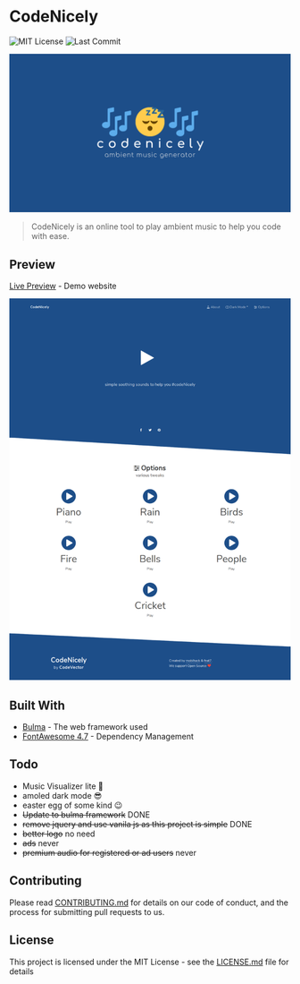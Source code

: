 # CodeNicely
![MIT License](https://img.shields.io/badge/license-MIT-green.svg)
![Last Commit](https://img.shields.io/github/last-commit/mobihack/codenicely.svg)

![Codenicely](./docs/splash.png)

> CodeNicely is an online tool to play ambient music to help you code with ease.

## Preview
[Live Preview](https://mobihack.github.io/codenicely/) - Demo website 

![Codenicely Website Screenshot](./docs/codenicely-screenshot-v2.png)


## Built With

* [Bulma](https://bulma.io/) - The web framework used
* [FontAwesome 4.7](https://fontawesome.com/v4.7.0/) - Dependency Management

## Todo


* Music Visualizer lite 🙂
* amoled dark mode 😎
* easter egg of some kind 😉
* ~~Update to bulma framework~~ DONE
* ~~remove jquery and use vanila js as this project is simple~~ DONE
* ~~better logo~~ no need
* ~~ads~~ never
* ~~premium audio for registered or ad users~~ never

## Contributing

Please read [CONTRIBUTING.md](./CONTRIBUTING.md) for details on our code of conduct, and the process for submitting pull requests to us.


## License

This project is licensed under the MIT License - see the [LICENSE.md](LICENSE.md) file for details
